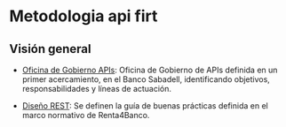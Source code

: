 # Metodologia api firt

## Visión general

- [Oficina de Gobierno APIs](100_Oficina_Gobierno_APIs.md): Oficina de Gobierno de APIs definida en un primer acercamiento, en el Banco Sabadell, identificando objetivos, responsabilidades y líneas de actuación.

- [Diseño REST](200_diseño_rest.md): Se definen la guía de buenas prácticas definida en el marco normativo de Renta4Banco.
